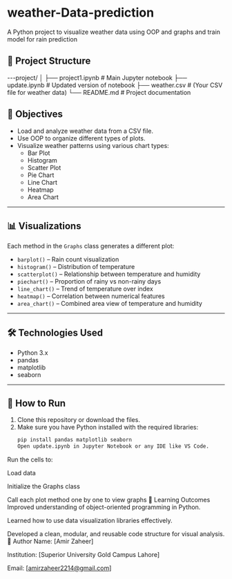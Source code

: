 # weather-Data-prediction
A Python project to visualize weather data using OOP and graphs and train model for rain prediction

## 📁 Project Structure

---project/
│
├── project1.ipynb # Main Jupyter notebook
├── update.ipynb # Updated version of notebook
├── weather.csv # (Your CSV file for weather data)
└── README.md # Project documentation

## 🎯 Objectives

- Load and analyze weather data from a CSV file.
- Use OOP to organize different types of plots.
- Visualize weather patterns using various chart types:
  - Bar Plot
  - Histogram
  - Scatter Plot
  - Pie Chart
  - Line Chart
  - Heatmap
  - Area Chart

---

## 📊 Visualizations

Each method in the `Graphs` class generates a different plot:

- `barplot()` – Rain count visualization
- `histogram()` – Distribution of temperature
- `scatterplot()` – Relationship between temperature and humidity
- `piechart()` – Proportion of rainy vs non-rainy days
- `line_chart()` – Trend of temperature over index
- `heatmap()` – Correlation between numerical features
- `area_chart()` – Combined area view of temperature and humidity

---

## 🛠️ Technologies Used

- Python 3.x
- pandas
- matplotlib
- seaborn

---

## 🚀 How to Run

1. Clone this repository or download the files.
2. Make sure you have Python installed with the required libraries:
   ```bash
   pip install pandas matplotlib seaborn
   Open update.ipynb in Jupyter Notebook or any IDE like VS Code.

Run the cells to:

Load data

Initialize the Graphs class

Call each plot method one by one to view graphs
🧠 Learning Outcomes
Improved understanding of object-oriented programming in Python.

Learned how to use data visualization libraries effectively.

Developed a clean, modular, and reusable code structure for visual analysis.
📌 Author
Name: [Amir Zaheer]

Institution: [Superior University Gold Campus Lahore]

Email: [amirzaheer2214@gmail.com]
